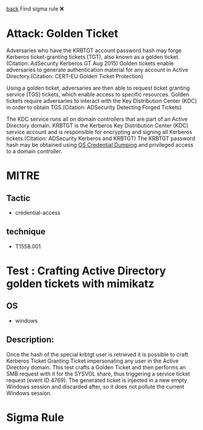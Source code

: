 
[back](../index.md)
Find sigma rule :x: 

# Attack: Golden Ticket 

Adversaries who have the KRBTGT account password hash may forge Kerberos ticket-granting tickets (TGT), also known as a golden ticket.(Citation: AdSecurity Kerberos GT Aug 2015) Golden tickets enable adversaries to generate authentication material for any account in Active Directory.(Citation: CERT-EU Golden Ticket Protection) 

Using a golden ticket, adversaries are then able to request ticket granting service (TGS) tickets, which enable access to specific resources. Golden tickets require adversaries to interact with the Key Distribution Center (KDC) in order to obtain TGS.(Citation: ADSecurity Detecting Forged Tickets)

The KDC service runs all on domain controllers that are part of an Active Directory domain. KRBTGT is the Kerberos Key Distribution Center (KDC) service account and is responsible for encrypting and signing all Kerberos tickets.(Citation: ADSecurity Kerberos and KRBTGT) The KRBTGT password hash may be obtained using [OS Credential Dumping](https://attack.mitre.org/techniques/T1003) and privileged access to a domain controller.

# MITRE
## Tactic
  - credential-access


## technique
  - T1558.001


# Test : Crafting Active Directory golden tickets with mimikatz
## OS
  - windows


## Description:
Once the hash of the special krbtgt user is retrieved it is possible to craft Kerberos Ticket Granting Ticket impersonating any user in the Active Directory domain.
This test crafts a Golden Ticket and then performs an SMB request with it for the SYSVOL share, thus triggering a service ticket request (event ID 4769).
The generated ticket is injected in a new empty Windows session and discarded after, so it does not pollute the current Windows session.


# Sigma Rule

